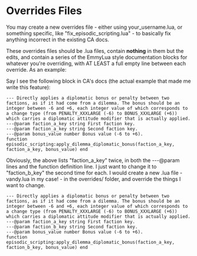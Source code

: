 # Overrides Files
You may create a new overrides file - either using your_username.lua, or something specific, like "fix_episodic_scripting.lua" - to basically fix anything incorrect in the existing CA docs.

These overrides files should be .lua files, contain **nothing** in them but the edits, and contain a series of the EmmyLua style documentation blocks for whatever you're overriding, with AT LEAST a full empty line between each override. As an example:

Say I see the following block in CA's docs (the actual example that made me write this feature):
```
--- Directly applies a diplomatic bonus or penalty between two factions, as if it had come from a dilemma. The bonus should be an integer between -6 and +6, each integer value of which corresponds to a change type (from PENALTY_XXXLARGE (-6) to BONUS_XXXLARGE (+6)) which carries a diplomatic attitude modifier that is actually applied.
---@param faction_a_key string First faction key.
---@param faction_a_key string Second faction key.
---@param bonus_value number Bonus value (-6 to +6).
function episodic_scripting:apply_dilemma_diplomatic_bonus(faction_a_key, faction_a_key, bonus_value) end
```

Obviously, the above lists "faction_a_key" twice, in both the ---@param lines and the function definition line. I just want to change it to "faction_b_key" the second time for each. I would create a new .lua file - vandy.lua in my case! - in the overrides/ folder, and override the things I want to change.

```
--- Directly applies a diplomatic bonus or penalty between two factions, as if it had come from a dilemma. The bonus should be an integer between -6 and +6, each integer value of which corresponds to a change type (from PENALTY_XXXLARGE (-6) to BONUS_XXXLARGE (+6)) which carries a diplomatic attitude modifier that is actually applied.
---@param faction_a_key string First faction key.
---@param faction_b_key string Second faction key.
---@param bonus_value number Bonus value (-6 to +6).
function episodic_scripting:apply_dilemma_diplomatic_bonus(faction_a_key, faction_b_key, bonus_value) end
```